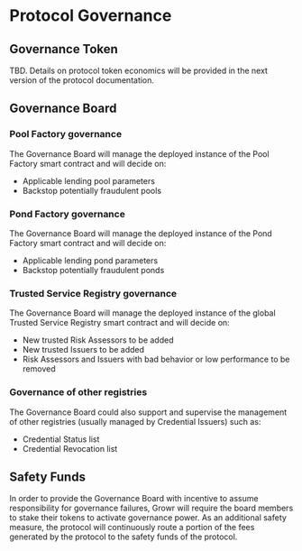 # Protocol Governance
## Governance Token
TBD. Details on protocol token economics will be provided in the next version of the protocol documentation. 

## Governance Board
### Pool Factory governance
The Governance Board will manage the deployed instance of the Pool Factory smart contract and will decide on:
- Applicable lending pool parameters
- Backstop potentially fraudulent pools

### Pond Factory governance
The Governance Board will manage the deployed instance of the Pond Factory smart contract and will decide on:
- Applicable lending pond parameters
- Backstop potentially fraudulent ponds

### Trusted Service Registry governance
The Governance Board will manage the deployed instance of the global Trusted Service Registry smart contract and will decide on:
- New trusted Risk Assessors to be added
- New trusted Issuers to be added
- Risk Assessors and Issuers with bad behavior or low performance to be removed

### Governance of other registries
The Governance Board could also support and supervise the management of other registries (usually managed by Credential Issuers) such as:
- Credential Status list
- Credential Revocation list

## Safety Funds
In order to provide the Governance Board with incentive to assume responsibility for governance failures, Growr will require the board members to stake their tokens to activate governance power. As an additional safety measure, the protocol will continuously route a portion of the fees generated by the protocol to the safety funds of the protocol.
